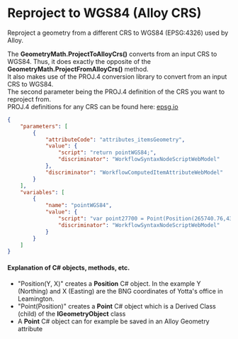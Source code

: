 # Reproject to WGS84 (Alloy CRS)

Reproject a geometry from a different CRS to WGS84 (EPSG:4326) used by Alloy.

The **GeometryMath.ProjectToAlloyCrs()** converts from an input CRS to WGS84. Thus, it does exactly the opposite of the **GeometryMath.ProjectFromAlloyCrs()** method.\
It also makes use of the PROJ.4 conversion library to convert from an input CRS to WGS84.\
The second parameter being the PROJ.4 definition of the CRS you want to reproject from.\
PROJ.4 definitions for any CRS can be found here: [epsg.io](https://epsg.io/)

```json
{
    "parameters": [
        {
            "attributeCode": "attributes_itemsGeometry",
            "value": {
                "script": "return pointWGS84;",
                "discriminator": "WorkflowSyntaxNodeScriptWebModel"
            },
            "discriminator": "WorkflowComputedItemAttributeWebModel"
        }
    ],
    "variables": [
        {
            "name": "pointWGS84",
            "value": {
                "script": "var point27700 = Point(Position(265740.76,431909.63)); var pointWGS84 = GeometryMath.ProjectToAlloyCrs(point27700,\"+proj=tmerc +lat_0=49 +lon_0=-2 +k=0.9996012717 +x_0=400000 +y_0=-100000 +ellps=airy +towgs84=446.448,-125.157,542.06,0.15,0.247,0.842,-20.489 +units=m +no_defs\"); return pointWGS84;",
                "discriminator": "WorkflowSyntaxNodeScriptWebModel"
            }
        }
    ]
}
```
#### Explanation of C# objects, methods, etc. 
- "Position(Y, X)" creates a **Position** C# object. In the example Y (Northing) and X (Easting) are the BNG coordinates of Yotta's office in Leamington.
- "Point(Position)" creates a **Point** C# object which is a Derived Class (child) of the **IGeometryObject** class
- A **Point** C# object can for example be saved in an Alloy Geometry attribute
